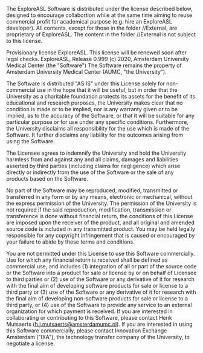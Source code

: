 The ExploreASL Software is distributed under the license described below, designed
to encourage collabortion while at the same time aiming to reuse commercial profit for academical purpose (e.g. hire an ExploreASL developer). All contents, except for those in the folder //External, are proprietary of ExploreASL. The content in the folder //External is not subject to this license.

Provisionary license ExploreASL. This license will be renewed soon after legal checks.
ExploreASL, Release 0.999 (c) 2020, Amsterdam University Medical Center (the "Software")
The Software remains the property of Amsterdam University Medical Center (AUMC, "the University").

The Software is distributed "AS IS" under this License solely for
non-commercial use in the hope that it will be useful, but in order
that the University as a charitable foundation protects its assets for
the benefit of its educational and research purposes, the University
makes clear that no condition is made or to be implied, nor is any
warranty given or to be implied, as to the accuracy of the Software,
or that it will be suitable for any particular purpose or for use
under any specific conditions. Furthermore, the University disclaims
all responsibility for the use which is made of the Software. It
further disclaims any liability for the outcomes arising from using
the Software.

The Licensee agrees to indemnify the University and hold the
University harmless from and against any and all claims, damages and
liabilities asserted by third parties (including claims for
negligence) which arise directly or indirectly from the use of the
Software or the sale of any products based on the Software.

No part of the Software may be reproduced, modified, transmitted or
transferred in any form or by any means, electronic or mechanical,
without the express permission of the University. The permission of
the University is not required if the said reproduction, modification,
transmission or transference is done without financial return, the
conditions of this License are imposed upon the receiver of the
product, and all original and amended source code is included in any
transmitted product. You may be held legally responsible for any
copyright infringement that is caused or encouraged by your failure to
abide by these terms and conditions.

You are not permitted under this License to use this Software
commercially. Use for which any financial return is received shall be
defined as commercial use, and includes (1) integration of all or part
of the source code or the Software into a product for sale or license
by or on behalf of Licensee to third parties or (2) use of the
Software or any derivative of it for research with the final aim of
developing software products for sale or license to a third party or
(3) use of the Software or any derivative of it for research with the
final aim of developing non-software products for sale or license to a
third party, or (4) use of the Software to provide any service to an
external organization for which payment is received. If you are
interested in collaborating or contributing to this Software, please
contact Henk Mutsaerts (h.j.mutsaerts@amsterdamumc.nl). If you are
interested in using this Software commercially, please contact
Innovation Exchange Amsterdam ("IXA"), the technology transfer company
of the University, to negotiate a license.

